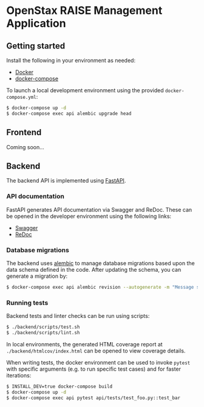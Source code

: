 # OpenStax RAISE Management Application

## Getting started

Install the following in your environment as needed:
* [Docker](https://docs.docker.com/engine/install/)
* [docker-compose](https://docs.docker.com/compose/install/)

To launch a local development environment using the provided `docker-compose.yml`:

```bash
$ docker-compose up -d
$ docker-compose exec api alembic upgrade head
```

## Frontend

Coming soon...

## Backend

The backend API is implemented using [FastAPI](https://fastapi.tiangolo.com).

### API documentation

FastAPI generates API documentation via Swagger and ReDoc. These can be opened in the developer environment using the following links:

* [Swagger](http://localhost:8000/docs)
* [ReDoc](http://localhost:8000/redoc)

### Database migrations

The backend uses [alembic](https://alembic.sqlalchemy.org) to manage database migrations based upon the data schema defined in the code. After updating the schema, you can generate a migration by:

```bash
$ docker-compose exec api alembic revision --autogenerate -m "Message string"
```

### Running tests

Backend tests and linter checks can be run using scripts:

```bash
$ ./backend/scripts/test.sh
$ ./backend/scripts/lint.sh
```

In local environments, the generated HTML coverage report at `./backend/htmlcov/index.html` can be opened to view coverage details.

When writing tests, the docker environment can be used to invoke `pytest` with specific arguments (e.g. to run specific test cases) and for faster iterations:

```bash
$ INSTALL_DEV=true docker-compose build
$ docker-compose up -d
$ docker-compose exec api pytest api/tests/test_foo.py::test_bar
```
